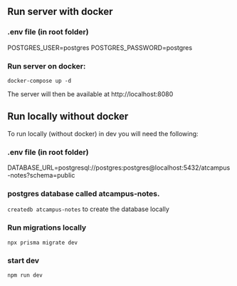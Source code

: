 

## Run server with docker
### .env file (in root folder)

POSTGRES_USER=postgres
POSTGRES_PASSWORD=postgres

### Run server on docker:
`docker-compose up -d`

The server will then be available at http://localhost:8080


## Run locally without docker
To run locally (without docker) in dev you will need the following:


### .env file (in root folder)

DATABASE_URL=postgresql://postgres:postgres@localhost:5432/atcampus-notes?schema=public

### postgres database called atcampus-notes.
`createdb atcampus-notes` to create the database locally

### Run migrations locally
`npx prisma migrate dev`

### start dev
`npm run dev`

